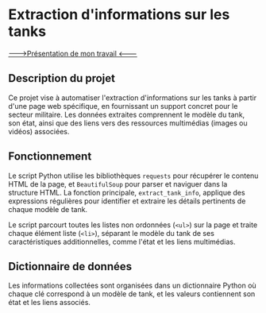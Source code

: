 # Extraction d'informations sur les tanks

[--->Présentation de mon travail <---](https://pierrejean18.github.io/)


## Description du projet

Ce projet vise à automatiser l'extraction d'informations sur les tanks à partir d'une page web spécifique, en fournissant un support concret pour le secteur militaire. Les données extraites comprennent le modèle du tank, son état, ainsi que des liens vers des ressources multimédias (images ou vidéos) associées.

## Fonctionnement

Le script Python utilise les bibliothèques `requests` pour récupérer le contenu HTML de la page, et `BeautifulSoup` pour parser et naviguer dans la structure HTML. La fonction principale, `extract_tank_info`, applique des expressions régulières pour identifier et extraire les détails pertinents de chaque modèle de tank.

Le script parcourt toutes les listes non ordonnées (`<ul>`) sur la page et traite chaque élément liste (`<li>`), séparant le modèle du tank de ses caractéristiques additionnelles, comme l'état et les liens multimédias.

## Dictionnaire de données

Les informations collectées sont organisées dans un dictionnaire Python où chaque clé correspond à un modèle de tank, et les valeurs contiennent son état et les liens associés.


